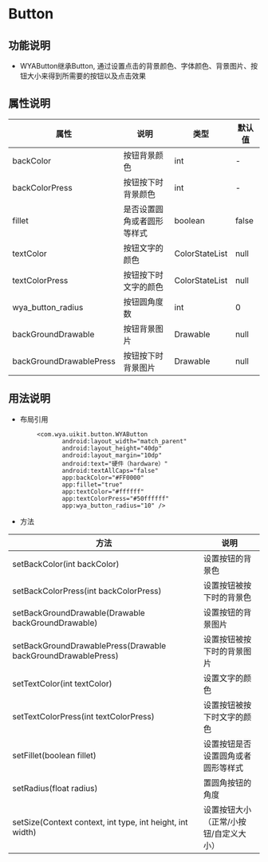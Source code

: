 # Button
## 功能说明
- WYAButton继承Button, 通过设置点击的背景颜色、字体颜色、背景图片、按钮大小来得到所需要的按钮以及点击效果

## 属性说明
属性 | 说明 | 类型 | 默认值
---|---|---|---
backColor|按钮背景颜色|int|-
backColorPress|按钮按下时背景颜色|int|-
fillet|是否设置圆角或者圆形等样式|boolean|false
textColor|按钮文字的颜色|ColorStateList|null
textColorPress|按钮按下时文字的颜色|ColorStateList|null
wya_button_radius|按钮圆角度数|int|0
backGroundDrawable|按钮背景图片|Drawable|null
backGroundDrawablePress|按钮按下时背景图片|Drawable|null

## 用法说明
- 布局引用
```
        <com.wya.uikit.button.WYAButton
               android:layout_width="match_parent"
               android:layout_height="40dp"
               android:layout_margin="10dp"
               android:text="硬件（hardware）"
               android:textAllCaps="false"
               app:backColor="#FF0000"
               app:fillet="true"
               app:textColor="#ffffff"
               app:textColorPress="#50ffffff"
               app:wya_button_radius="10" />
```

- 方法

方法|说明
---|---
setBackColor(int backColor)|设置按钮的背景色
setBackColorPress(int backColorPress)|设置按钮被按下时的背景色
setBackGroundDrawable(Drawable backGroundDrawable)|设置按钮的背景图片
setBackGroundDrawablePress(Drawable backGroundDrawablePress)|设置按钮被按下时的背景图片
setTextColor(int textColor)|设置文字的颜色
setTextColorPress(int textColorPress)|设置按钮被按下时文字的颜色
setFillet(boolean fillet)|设置按钮是否设置圆角或者圆形等样式
setRadius(float radius)|置圆角按钮的角度
setSize(Context context, int type, int height, int width)|设置按钮大小（正常/小按钮/自定义大小）





